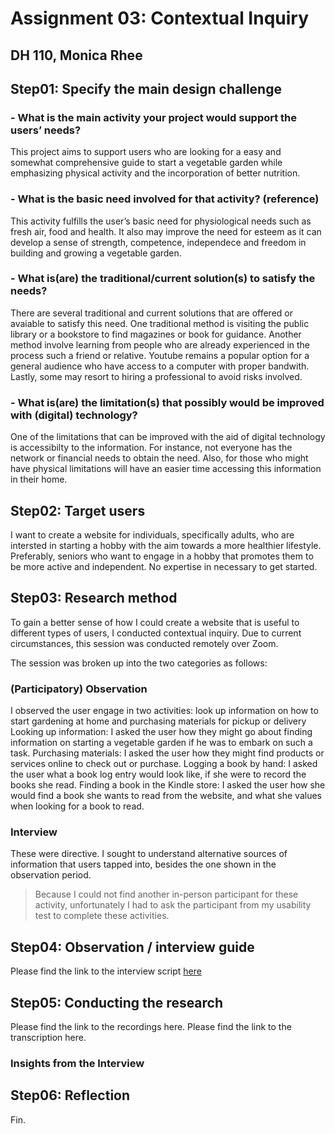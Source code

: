 # Assignment 03: Contextual Inquiry
## DH 110, Monica Rhee

## Step01: Specify the main design challenge 
### - What is the main activity your project would support the users’ needs?
This project aims to support users who are looking for a easy and somewhat comprehensive guide to start a vegetable garden while emphasizing physical activity and the incorporation of better nutrition.

### - What is the basic need involved for that activity? (reference)
This activity fulfills the user’s basic need for physiological needs such as fresh air, food and health. It also may improve the need for esteem as it can develop a sense of strength, competence, independece and freedom in building and growing a vegetable garden.

### - What is(are) the traditional/current solution(s) to satisfy the needs?
There are several traditional and current solutions that are offered or avaiable to satisfy this need. One traditional method is visiting the public library or a bookstore to find magazines or book for guidance. Another method involve learning from people who are already experienced in the process such a friend or relative. Youtube remains a popular option for a general audience who have access to a computer with proper bandwith. Lastly, some may resort to hiring a professional to avoid risks involved.

### - What is(are) the limitation(s) that possibly would be improved with (digital) technology?
One of the limitations that can be improved with the aid of digital technology is accessibilty to the information. For instance, not everyone has the network or financial needs to obtain the need. Also, for those who might have physical limitations will have an easier time accessing this information in their home.

## Step02: Target users 
I want to create a website for individuals, specifically adults, who are intersted in starting a hobby with the aim towards a more healthier lifestyle. Preferably, seniors who want to engage in a hobby that promotes them to be more active and independent. No expertise in necessary to get started.

## Step03: Research method
To gain a better sense of how I could create a website that is useful to different types of users, I conducted contextual inquiry. Due to current circumstances, this session was conducted remotely over Zoom.

The session was broken up into the two categories as follows:

### (Participatory) Observation
I observed the user engage in two activities: look up information on how to start gardening at home and purchasing materials for pickup or delivery
Looking up information: I asked the user how they might go about finding information on starting a vegetable garden if he was to embark on such a task.
Purchasing materials: I asked the user how they might find products or services online to check out or purchase.
Logging a book by hand: I asked the user what a book log entry would look like, if she were to record the books she read.
Finding a book in the Kindle store: I asked the user how she would find a book she wants to read from the website, and what she values when looking for a book to read.

### Interview
These were directive. I sought to understand alternative sources of information that users tapped into, besides the one shown in the observation period.

>Because I could not find another in-person participant for these activity, unfortunately I had to ask the participant from my usability test to complete these activities.

## Step04: Observation / interview guide 
Please find the link to the interview script [here](./script.pdf)

## Step05: Conducting the research
Please find the link to the recordings here.
Please find the link to the transcription here.

### Insights from the Interview

## Step06: Reflection
Fin.
